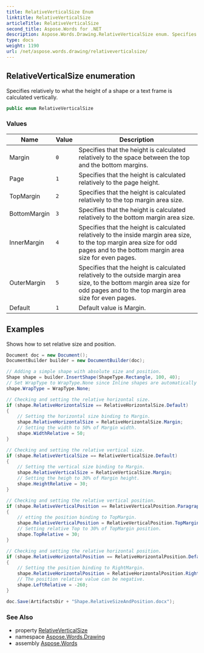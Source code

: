```yaml
---
title: RelativeVerticalSize Enum
linktitle: RelativeVerticalSize
articleTitle: RelativeVerticalSize
second_title: Aspose.Words for .NET
description: Aspose.Words.Drawing.RelativeVerticalSize enum. Specifies relatively to what the height of a shape or a text frame is calculated vertically in C#.
type: docs
weight: 1190
url: /net/aspose.words.drawing/relativeverticalsize/
---
```

## RelativeVerticalSize enumeration

Specifies relatively to what the height of a shape or a text frame is calculated vertically.

```csharp
public enum RelativeVerticalSize
```

### Values

| Name | Value | Description |
| --- | --- | --- |
| Margin | `0` | Specifies that the height is calculated relatively to the space between the top and the bottom margins. |
| Page | `1` | Specifies that the height is calculated relatively to the page height. |
| TopMargin | `2` | Specifies that the height is calculated relatively to the top margin area size. |
| BottomMargin | `3` | Specifies that the height is calculated relatively to the bottom margin area size. |
| InnerMargin | `4` | Specifies that the height is calculated relatively to the inside margin area size, to the top margin area size for odd pages and to the bottom margin area size for even pages. |
| OuterMargin | `5` | Specifies that the height is calculated relatively to the outside margin area size, to the bottom margin area size for odd pages and to the top margin area size for even pages. |
| Default | `1` | Default value is Margin. |

## Examples

Shows how to set relative size and position.

```csharp
Document doc = new Document();
DocumentBuilder builder = new DocumentBuilder(doc);

// Adding a simple shape with absolute size and position.
Shape shape = builder.InsertShape(ShapeType.Rectangle, 100, 40);
// Set WrapType to WrapType.None since Inline shapes are automatically converted to absolute units.
shape.WrapType = WrapType.None;

// Checking and setting the relative horizontal size.
if (shape.RelativeHorizontalSize == RelativeHorizontalSize.Default)
{
    // Setting the horizontal size binding to Margin.
    shape.RelativeHorizontalSize = RelativeHorizontalSize.Margin;
    // Setting the width to 50% of Margin width.
    shape.WidthRelative = 50;
}

// Checking and setting the relative vertical size.
if (shape.RelativeVerticalSize == RelativeVerticalSize.Default)
{
    // Setting the vertical size binding to Margin.
    shape.RelativeVerticalSize = RelativeVerticalSize.Margin;
    // Setting the heigh to 30% of Margin height.
    shape.HeightRelative = 30;
}

// Checking and setting the relative vertical position.
if (shape.RelativeVerticalPosition == RelativeVerticalPosition.Paragraph)
{
    // etting the position binding to TopMargin.
    shape.RelativeVerticalPosition = RelativeVerticalPosition.TopMargin;
    // Setting relative Top to 30% of TopMargin position.
    shape.TopRelative = 30;
}

// Checking and setting the relative horizontal position.
if (shape.RelativeHorizontalPosition == RelativeHorizontalPosition.Default)
{
    // Setting the position binding to RightMargin.
    shape.RelativeHorizontalPosition = RelativeHorizontalPosition.RightMargin;
    // The position relative value can be negative.
    shape.LeftRelative = -260;
}

doc.Save(ArtifactsDir + "Shape.RelativeSizeAndPosition.docx");
```

### See Also

* property [RelativeVerticalSize](../shapebase/relativeverticalsize/)
* namespace [Aspose.Words.Drawing](../../aspose.words.drawing/)
* assembly [Aspose.Words](../../)
